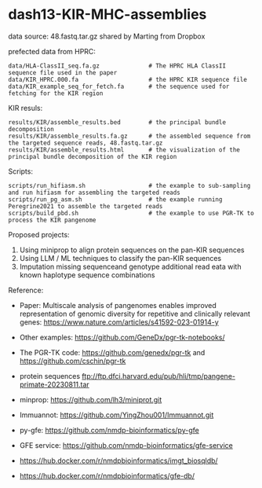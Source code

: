 # dash13-KIR-MHC-assemblies

data source: 48.fastq.tar.gz shared by Marting from Dropbox

prefected data from HPRC:

```
data/HLA-ClassII_seq.fa.gz              # The HPRC HLA ClassII sequence file used in the paper
data/KIR_HPRC.000.fa                    # the HPRC KIR sequence file
data/KIR_example_seq_for_fetch.fa       # the sequence used for fetching for the KIR region
```

KIR resuls:

```
results/KIR/assemble_results.bed        # the principal bundle decomposition 
results/KIR/assemble_results.fa.gz      # the assembled sequence from the targeted sequence reads, 48.fastq.tar.gz
results/KIR/assemble_results.html       # the visualization of the principal bundle decomposition of the KIR region
```

Scripts:

```
scripts/run_hifiasm.sh                  # the example to sub-sampling and run hifiasm for assembling the targeted reads
scripts/run_pg_asm.sh                   # the example running Peregrine2021 to assemble the targeted reads
scripts/build_pbd.sh                    # the example to use PGR-TK to process the KIR pangenome
```


Proposed projects:

1. Using miniprop to align protein sequences on the pan-KIR sequences
2. Using LLM / ML techniques to classify the pan-KIR sequences
4. Imputation missing sequenceand genotype additional read eata with known haplotype sequence combinations


Reference:

- Paper: Multiscale analysis of pangenomes enables improved representation of genomic diversity for repetitive and clinically relevant genes: https://www.nature.com/articles/s41592-023-01914-y

- Other examples: https://github.com/GeneDx/pgr-tk-notebooks/

- The PGR-TK code: https://github.com/genedx/pgr-tk and https://github.com/cschin/pgr-tk

- protein sequences ftp://ftp.dfci.harvard.edu/pub/hli/tmp/pangene-primate-20230811.tar

- minprop: https://github.com/lh3/miniprot.git

- Immuannot: https://github.com/YingZhou001/Immuannot.git

- py-gfe: https://github.com/nmdp-bioinformatics/py-gfe

- GFE service: https://github.com/nmdp-bioinformatics/gfe-service

- https://hub.docker.com/r/nmdpbioinformatics/imgt_biosqldb/

- https://hub.docker.com/r/nmdpbioinformatics/gfe-db/






